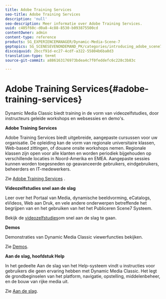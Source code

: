```yaml
---
title: Adobe Training Services
seo-title: Adobe Training Services
description: 'null'
seo-description: Meer informatie over Adobe Training Services.
uuid: c405f60c-d0a8-4c88-8530-b093875500cd
contentOwner: admin
content-type: reference
products: SG_EXPERIENCEMANAGER/Dynamic-Media-Scene-7
geptopics: SG_SCENESEVENONDEMAND_PK/categories/introducing_adobe_scene7
discoiquuid: 2bccf91d-ec27-4cdf-a322-55804b6ba0d3
translation-type: tm+mt
source-git-commit: a886163176973bdea4c7f0feddefc6c228c3b83c

---
```



# Adobe Training Services{#adobe-training-services}

Dynamic Media Classic biedt training in de vorm van videozelfstudies, door instructeurs geleide workshops en websessies en demo&#39;s.

**Adobe Training Services**

Adobe Training Services biedt uitgebreide, aangepaste cursussen voor uw organisatie. De opleiding kan de vorm van regionale universitaire klassen, Web-based zittingen, of douane onsite workshops nemen. Regionale klassen zijn open voor alle klanten en worden periodiek bijgehouden op verschillende locaties in Noord-Amerika en EMEA. Aangepaste sessies kunnen worden toegesneden op geavanceerde gebruikers, eindgebruikers, beheerders en IT-medewerkers.

Zie [Adobe Training Services](https://training.adobe.com/training.html) [](https://www.adobe.com/go/learn_sc7_trainingrequest_en).

**Videozelfstudies snel aan de slag**

Leer over het Portaal van Media, dynamische beeldvorming, eCatalogs, eVideos, Web aan Druk, en vele andere onderwerpen betreffende het begrijpen van en het gebruiken van het het Publiceren Scene7 Systeem.

Bekijk de [videozelfstudies](https://marketing.adobe.com/resources/help/en_US/home/index.html#Scene7)om snel aan de slag te gaan.

**Demos**

Demonstraties van Dynamic Media Classic viewerfuncties bekijken.

Zie [Demos](https://www.adobe.com/solutions/web-experience-management/rich-media-assets-demos.html).

**Aan de slag, hoofdstuk Help**

In het gedeelte Aan de slag van het Help-systeem vindt u instructies voor gebruikers die geen ervaring hebben met Dynamic Media Classic. Het legt de grondbeginselen van het platform, navigatie, opstelling, middelenbeheer, en de bouw van rijke media uit.

Zie [Aan de slag](scene7-platform-overview.md).